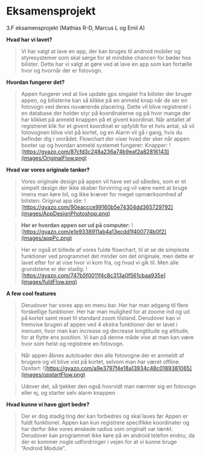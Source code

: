 # Eksamensprojekt
3.F eksamensprojekt (Mathias R-D, Marcus L og Emil A)

**Hvad har vi lavet?**
>Vi har valgt at lave en app, der kan bruges til android mobiler og styresystemer som skal sørge for at mindske chancen for bøder hos bilister. Dette har vi valgt at gøre ved at lave en app som kan fortælle hvor og hvornår der er fotovogn.

**Hvordan fungerer det?**
>Appen fungerer ved at live update gps singalet fra bilister der bruger appen, og bilisterne kan så klikke på en anmeld knap når de ser en fotovogn ved deres nuværende placering. Dette vil blive registreret i en database der holder styr på koordinaterne og på hvor mange der har klikket på anmeld knappen på et givent koordinat. Når antallet af registreret klik for et givent koordinat er opfyldt for et hvis antal, så vil fotovognen blive vist på kortet, og en Alarm vil gå i gang, hvis du befinder dig i området. Flowchart der viser hvad der sker når appen booter up og hvordan anmeld systemet fungerer: Knapper: ![https://gyazo.com/87cfd3c248a236a74b9eaf2a82816143](images/OriginalFlow.png)

**Hvad var vores originale tanker?**
>Vores originale design på appen vil have set ud således, som er et simpelt design der ikke skaber forvirring og vil være nemt at bruge imens man køre bil, og ikke kræver for meget opmærksomhed af bilisten: Original app ide: ![https://gyazo.com/90eaccce99160b5e74304dd365729792](images/AppDesignPhotoshop.png)

>**Her er hvordan appen ser ud på computer:** ![https://gyazo.com/e1e9338911ab4a13ecdd1f400774b0f2](images/appPc.png)

>Her er også et billede af vores fulde flowchart, til at se de simpleste funktioner ved programmet det minder om det originale, men dette er lavet efter for at vise hvor vi kom fra, og hvad vi gik til. Men alle grundstene er der stadig: ![https://gyazo.com/747b5f0011f4c8c313a0f561cbaa935e](images/fuldFlow.png)

**A few cool features**
>Derudover har vores app en menu bar. Her har man adgang til flere forskellige funktioner. Her har man mulighed for at zoome ind og ud på kortet samt reset til standard zoom tilstand. Derudover kan vi fremvise brugen af appen ved 4 ekstra funktioner der er lavet i menuen, hvor man kan increase og decrease longtitude og altitude, for at flytte ens position. Vi kan på denne måde vise at man kan være hvor som helst og registrere en fotovogn.

>Når appen åbnes autoloader den alle fotovogne der er anmeldt af brugere og vil blive vist på kortet, selvom man har været offline. Opstart: ![https://gyazo.com/a9e3797f4e18a13934c48c0189381065](images/opstartFlow.png)

>Udover det, så tjekker den også hvorvidt man nærmer sig en fotovogn eller ej, og starter selv alarm knappen

**Hvad kunne vi have gjort bedre?**

>Der er dog stadig ting der kan forbedres og skal laves før Appen er fuldt funktionel. Appen kan kun registrere specifikke koordinater og har derfor ikke vores ønskede radius som originalt var tænkt. Derudover kan programmet ikke køre på en android telefon endnu, da der er kommer nogle udfordringer i vejen for at vi kunne bruge ”Android Module”.
